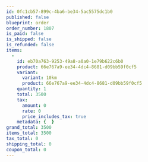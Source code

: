 ```yaml
---
id: 0fc1cb57-899c-4ba6-be34-5ac5575dc1b0
published: false
blueprint: order
order_number: 1807
is_paid: false
is_shipped: false
is_refunded: false
items:
  -
    id: eb70a763-9253-49a8-a0a0-1e79b622c6b0
    product: 66e767a9-ee34-4dc4-8681-d09bb59f0cf5
    variant:
      variant: 10km
      product: 66e767a9-ee34-4dc4-8681-d09bb59f0cf5
    quantity: 1
    total: 3500
    tax:
      amount: 0
      rate: 0
      price_includes_tax: true
    metadata: {  }
grand_total: 3500
items_total: 3500
tax_total: 0
shipping_total: 0
coupon_total: 0
---
```

